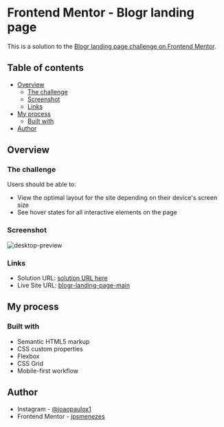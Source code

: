 # Frontend Mentor - Blogr landing page 

This is a solution to the [Blogr landing page challenge on Frontend Mentor](https://www.frontendmentor.io/challenges/blogr-landing-page-EX2RLAApP). 

## Table of contents

- [Overview](#overview)
  - [The challenge](#the-challenge)
  - [Screenshot](#screenshot)
  - [Links](#links)
- [My process](#my-process)
  - [Built with](#built-with)   
- [Author](#author)

## Overview

### The challenge

Users should be able to:

- View the optimal layout for the site depending on their device's screen size
- See hover states for all interactive elements on the page

### Screenshot

![desktop-preview](https://user-images.githubusercontent.com/92182457/175781890-03c0189f-e5f7-4d8e-920f-37f9776fcd34.jpg)

### Links

- Solution URL: [solution URL here](https://www.frontendmentor.io/solutions/responsive-landing-page-using-html-css-and-javascript-zsnJadkVtu)
- Live Site URL: [blogr-landing-page-main]( https://jpsmenezes.github.io/blogr-landing-page-main/)

## My process

### Built with

- Semantic HTML5 markup
- CSS custom properties
- Flexbox
- CSS Grid
- Mobile-first workflow

## Author

- Instagram - [@joaopaulox1]([https://www.your-site.com](https://www.instagram.com/joaopaulox1/))
- Frontend Mentor - [jpsmenezes](https://www.frontendmentor.io/profile/jpsmenezes)




 
